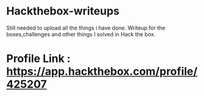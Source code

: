 # Hackthebox-writeups
Still needed to upload all the things i have done.
Writeup for the boxes,challenges and other things I solved in Hack the box.
# Profile Link : https://app.hackthebox.com/profile/425207

